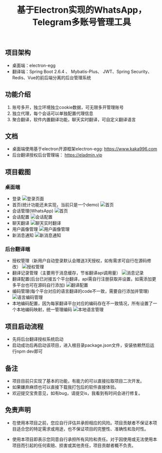 <div align=center>
<h1><strong>基于Electron实现的WhatsApp，Telegram多账号管理工具</strong></h1>
</div>
<br>

## 项目架构
- 桌面端：electron-egg
- 翻译端：Spring Boot 2.6.4 、 Mybatis-Plus、 JWT、Spring Security、Redis、Vue的前后端分离的后台管理系统
## 功能介绍
1. 账号多开，独立环境独立cookie数据，可无限多开管理账号
2. 独立代理，每个会话可以单独配置代理信息
3. 聚合翻译，软件内置翻译功能，聊天实时翻译，可自定义翻译语言
## 文档
- 桌面端使用基于electron开源框架electron-egg: https://www.kaka996.com
- 后台翻译授权后台管理端： https://eladmin.vip
## 项目截图
### 桌面端
- 登录
 ![登录页面](images/login.png)
- 首页(统计功能还未实现，当前只是一个demo)
 ![首页](images/home.png)
- 会话管理(WhatsApp)
 ![首页](images/sessions-ws.png)
- 会话配置
 ![会话配置](images/session-config.png)
- 聊天翻译
 ![聊天实时翻译](images/translate-use.png)
- 用户画像管理
 ![用户画像管理](images/user-portrait-config.png)
- 新消息通知
 ![新消息通知](images/new-message-notify.png)
### 后台翻译端
- 授权管理（新用户自动登录默认会赠送3天授权，如有需求可自行在源码修改）
 ![授权管理](images/auth-manage.png)
- 翻译记录管理（主要用于消息缓存，节省翻译api调用量）
 ![消息记录](images/message-record.png)
- 翻译配置(后台已对接五个平台翻译，api需自行注册获取并设置，如需添加更多平台也可在源码自行添加)
 ![翻译配置](images/translate-config.png)
- 编码管理(每个平台对应的语言翻译的code不一致，需要自行添加并管理)
 ![语言编码管理](images/code-manage.png)
- 本地编码配置，因为每家翻译平台对应的编码存在不一致情况，所有设置了一个本地编码映射，统一管理编码
 ![本地语言管理](images/local-language-code-manage.png)
## 项目启动流程
- 先将后台翻译授权系统启动
- 启动成功后再启动该项目，进入根目录package.json文件，安装依赖然后运行npm dev即可
## 备注
- 项目目前只实现了基本的功能，有能力的可以直接拉取项目二次开发。
- 如果嫌弃麻烦也可以直接下载我打包后的软件直接体验。
- 欢迎提交宝贵意见，如有bug，请提交is，我看到有时间会进行修复。
## 免责声明
- 在使用本项目之前，您应自行评估并承担相应的风险。项目贡献者不保证本项目适合您的特定需求或用途，也不保证项目的完整性、准确性和及时性。

- 使用本项目即表示您同意自行承担所有风险和责任。对于因使用或无法使用本项目而引起的任何索赔、损害或其他责任，项目贡献者概不负责。
